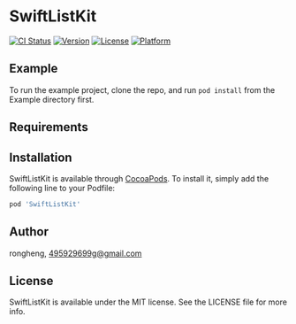 # SwiftListKit

[![CI Status](https://img.shields.io/travis/rongheng/SwiftListKit.svg?style=flat)](https://travis-ci.org/rongheng/SwiftListKit)
[![Version](https://img.shields.io/cocoapods/v/SwiftListKit.svg?style=flat)](https://cocoapods.org/pods/SwiftListKit)
[![License](https://img.shields.io/cocoapods/l/SwiftListKit.svg?style=flat)](https://cocoapods.org/pods/SwiftListKit)
[![Platform](https://img.shields.io/cocoapods/p/SwiftListKit.svg?style=flat)](https://cocoapods.org/pods/SwiftListKit)

## Example

To run the example project, clone the repo, and run `pod install` from the Example directory first.

## Requirements

## Installation

SwiftListKit is available through [CocoaPods](https://cocoapods.org). To install
it, simply add the following line to your Podfile:

```ruby
pod 'SwiftListKit'
```

## Author

rongheng, 495929699g@gmail.com

## License

SwiftListKit is available under the MIT license. See the LICENSE file for more info.
